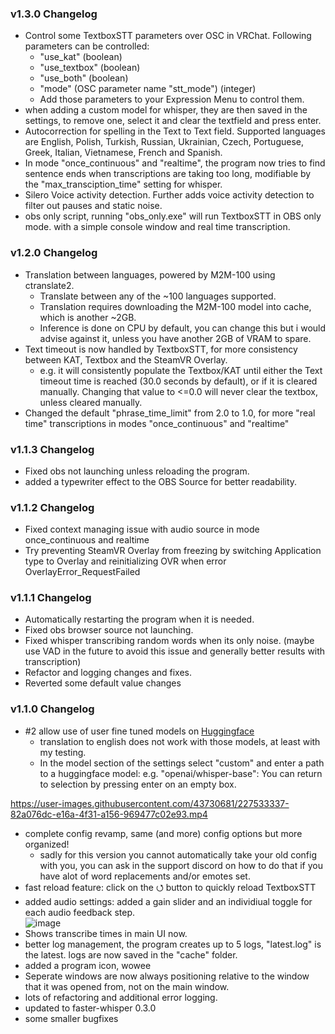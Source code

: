 ### v1.3.0 Changelog
- Control some TextboxSTT parameters over OSC in VRChat. Following parameters can be controlled:
    - "use_kat" (boolean)
    - "use_textbox" (boolean)
    - "use_both" (boolean)
    - "mode" (OSC parameter name "stt_mode") (integer)
    - Add those parameters to your Expression Menu to control them.
- when adding a custom model for whisper, they are then saved in the settings, to remove one, select it and clear the textfield and press enter.
- Autocorrection for spelling in the Text to Text field. Supported languages are English, Polish, Turkish, Russian, Ukrainian, Czech, Portuguese, Greek, Italian, Vietnamese, French and Spanish.
- In mode "once_continuous" and "realtime", the program now tries to find sentence ends when transcriptions are taking too long, modifiable by the "max_transciption_time" setting for whisper.
- Silero Voice activity detection. Further adds voice activity detection to filter out pauses and static noise.
- obs only script, running "obs_only.exe" will run TextboxSTT in OBS only mode. with a simple console window and real time transcription.

### v1.2.0 Changelog
- Translation between languages, powered by M2M-100 using ctranslate2.
    - Translate between any of the ~100 languages supported.
    - Translation requires downloading the M2M-100 model into cache, which is another ~2GB.
    - Inference is done on CPU by default, you can change this but i would advise against it, unless you have another 2GB of VRAM to spare.
- Text timeout is now handled by TextboxSTT, for more consistency between KAT, Textbox and the SteamVR Overlay.
    - e.g. it will consistently populate the Textbox/KAT until either the Text timeout time is reached (30.0 seconds by default), or if it is cleared manually. Changing that value to <=0.0 will never clear the textbox, unless cleared manually.
- Changed the default "phrase_time_limit" from 2.0 to 1.0, for more "real time" transcriptions in modes "once_continuous" and "realtime"

### v1.1.3 Changelog
- Fixed obs not launching unless reloading the program.
- added a typewriter effect to the OBS Source for better readability.

### v1.1.2 Changelog
- Fixed context managing issue with audio source in mode once_continuous and realtime
- Try preventing SteamVR Overlay from freezing by switching Application type to Overlay and reinitializing OVR when error OverlayError_RequestFailed

### v1.1.1 Changelog
- Automatically restarting the program when it is needed.
- Fixed obs browser source not launching.
- Fixed whisper transcribing random words when its only noise. (maybe use VAD in the future to avoid this issue and generally better results with transcription)
- Refactor and logging changes and fixes.
- Reverted some default value changes

### v1.1.0 Changelog
- #2 allow use of user fine tuned models on [Huggingface](https://huggingface.co/models?sort=downloads&search=whisper)
   - translation to english does not work with those models, at least with my testing.
   - In the model section of the settings select "custom" and enter a path to a huggingface model: e.g. "openai/whisper-base": You can return to selection by pressing enter on an empty box.<br>

https://user-images.githubusercontent.com/43730681/227533337-82a076dc-e16a-4f31-a156-969477c02e93.mp4

- complete config revamp, same (and more) config options but more organized!
   - sadly for this version you cannot automatically take your old config with you, you can ask in the support discord on how to do that if you have alot of word replacements and/or emotes set.
- fast reload feature: click on the ⭯ button to quickly reload TextboxSTT
- added audio settings: added a gain slider and an individiual toggle for each audio feedback step. <br>
![image](https://user-images.githubusercontent.com/43730681/227530321-ba06a109-23a3-4eec-a638-27e5663b4063.png)
- Shows transcribe times in main UI now.
- better log management, the program creates up to 5 logs, "latest.log" is the latest. logs are now saved in the "cache" folder.
- added a program icon, wowee
- Seperate windows are now always positioning relative to the window that it was opened from, not on the main window.
- lots of refactoring and additional error logging.
- updated to faster-whisper 0.3.0
- some smaller bugfixes
